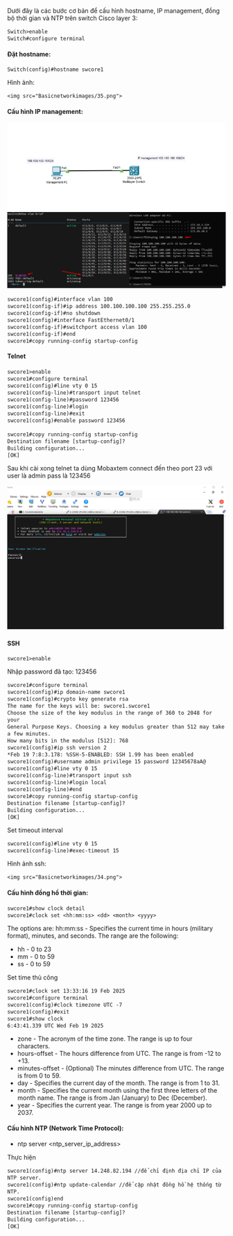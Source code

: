 Dưới đây là các bước cơ bản để cấu hình hostname, IP management, đồng bộ thời gian và NTP trên switch Cisco layer 3:

    Switch>enable
    Switch#configure terminal

#### Đặt hostname:

    Switch(config)#hostname swcore1

  Hình ảnh:

    <img src="Basicnetworkimages/35.png">

#### Cấu hình IP management:

  <img src="Basicnetworkimages/23.png">

  <img src="Basicnetworkimages/32.png">

    swcore1(config)#interface vlan 100
    swcore1(config-if)#ip address 100.100.100.100 255.255.255.0
    swcore1(config-if)#no shutdown 
    swcore1(config)#interface FastEthernet0/1
    swcore1(config-if)#switchport access vlan 100
    swcore1(config-if)#end
    swcore1#copy running-config startup-config 
#### Telnet
    swcore1>enable
    swcore1#configure terminal
    swcore1(config)#line vty 0 15
    swcore1(config-line)#transport input telnet
    swcore1(config-line)#password 123456
    swcore1(config-line)#login
    swcore1(config-line)#exit
    swcore1(config)#enable password 123456

    swcore1#copy running-config startup-config 
    Destination filename [startup-config]? 
    Building configuration...
    [OK]

  Sau khi cài xong telnet ta dùng Mobaxtem connect đến theo port 23 với user là admin pass là 123456

  <img src="Basicnetworkimages/33.png">

#### SSH

    swcore1>enable

  Nhập password đã tạo: 123456

    swcore1#configure terminal
    swcore1(config)#ip domain-name swcore1
    swcore1(config)#crypto key generate rsa
    The name for the keys will be: swcore1.swcore1
    Choose the size of the key modulus in the range of 360 to 2048 for your
    General Purpose Keys. Choosing a key modulus greater than 512 may take
    a few minutes.
    How many bits in the modulus [512]: 768
    swcore1(config)#ip ssh version 2
    *Feb 19 7:8:3.178: %SSH-5-ENABLED: SSH 1.99 has been enabled
    swcore1(config)#username admin privilege 15 password 12345678aA@
    swcore1(config)#line vty 0 15
    swcore1(config-line)#transport input ssh
    swcore1(config-line)#login local
    swcore1(config-line)#end
    swcore1#copy running-config startup-config 
    Destination filename [startup-config]? 
    Building configuration...
    [OK]

   Set timeout interval

    swcore1(config)#line vty 0 15
    swcore1(config-line)#exec-timeout 15

  Hình ảnh ssh:

    <img src="Basicnetworkimages/34.png">
    
#### Cấu hình đồng hồ thời gian:
    swcore1#show clock detail
    swcore1#clock set <hh:mm:ss> <dd> <month> <yyyy>

  The options are:
  hh:mm:ss - Specifies the current time in hours (military format), minutes, and seconds. The range are the following:
  + hh - 0 to 23
  + mm - 0 to 59
  + ss - 0 to 59

   Set time thủ công

    swcore1#clock set 13:33:16 19 Feb 2025
    swcore1#configure terminal
    swcore1(config)#clock timezone UTC -7
    swcore1(config)#exit
    swcore1#show clock
    6:43:41.339 UTC Wed Feb 19 2025

  + zone - The acronym of the time zone. The range is up to four characters.
  + hours-offset - The hours difference from UTC. The range is from -12 to +13.
  + minutes-offset - (Optional) The minutes difference from UTC. The range is from 0 to 59.
  + day - Specifies the current day of the month. The range is from 1 to 31.
  + month - Specifies the current month using the first three letters of the month name. The range is from Jan (January) to Dec (December).
  + year - Specifies the current year. The range is from year 2000 up to 2037.

#### Cấu hình NTP (Network Time Protocol):

  + ntp server <ntp_server_ip_address>

  Thực hiện

    swcore1(config)#ntp server 14.248.82.194 //để chỉ định địa chỉ IP của NTP server.
    swcore1(config)#ntp update-calendar //để cập nhật đồng hồ hệ thống từ NTP.
    swcore1(config)end
    swcore1#copy running-config startup-config 
    Destination filename [startup-config]? 
    Building configuration...
    [OK]


